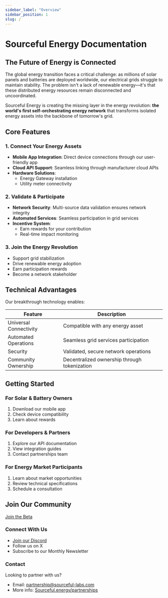 ```yaml
---
sidebar_label: "Overview"
sidebar_position: 1
slug: /
---
```


# Sourceful Energy Documentation

## The Future of Energy is Connected

The global energy transition faces a critical challenge: as millions of solar panels and batteries are deployed worldwide, our electrical grids struggle to maintain stability. The problem isn't a lack of renewable energy—it's that these distributed energy resources remain disconnected and uncoordinated.

Sourceful Energy is creating the missing layer in the energy revolution: **the world's first self-orchestrating energy network** that transforms isolated energy assets into the backbone of tomorrow's grid.

## Core Features

### 1. Connect Your Energy Assets
- **Mobile App Integration**: Direct device connections through our user-friendly app
- **Cloud API Support**: Seamless linking through manufacturer cloud APIs
- **Hardware Solutions**: 
  - Energy Gateway installation
  - Utility meter connectivity

### 2. Validate & Participate
- **Network Security**: Multi-source data validation ensures network integrity
- **Automated Services**: Seamless participation in grid services
- **Incentive System**: 
  - Earn rewards for your contribution
  - Real-time impact monitoring

### 3. Join the Energy Revolution
- Support grid stabilization
- Drive renewable energy adoption
- Earn participation rewards
- Become a network stakeholder

## Technical Advantages

Our breakthrough technology enables:

| Feature | Description |
|---------|-------------|
| Universal Connectivity | Compatible with any energy asset |
| Automated Operations | Seamless grid services participation |
| Security | Validated, secure network operations |
| Community Ownership | Decentralized ownership through tokenization |

## Getting Started

### For Solar & Battery Owners
1. Download our mobile app
2. Check device compatibility
3. Learn about rewards

### For Developers & Partners
1. Explore our API documentation
2. View integration guides
3. Contact partnerships team

### For Energy Market Participants
1. Learn about market opportunities
2. Review technical specifications
3. Schedule a consultation

## Join Our Community

<div class="button-container">
    <a class="button button--primary" href="https://sourceful.energy/beta">Join the Beta</a>
</div>

### Connect With Us
- [Join our Discord](https://discord.gg/srcful)
- Follow us on X
- Subscribe to our Monthly Newsletter

### Contact
Looking to partner with us? 
- Email: partnership@sourceful-labs.com
- More info: [Sourceful.energy/partnerships](https://sourceful.energy/partnerships)


